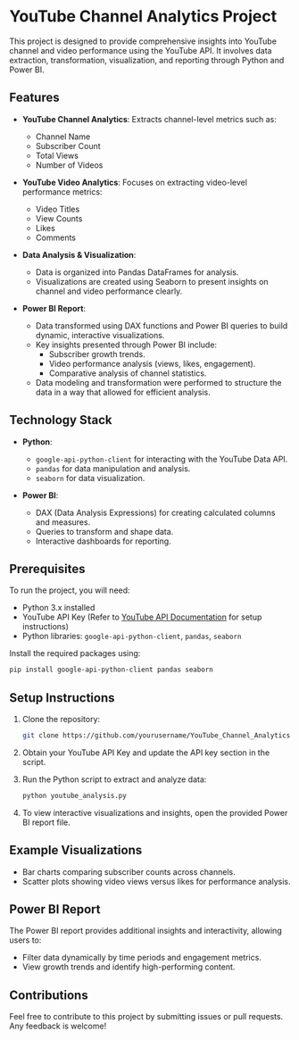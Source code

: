
# YouTube Channel Analytics Project

This project is designed to provide comprehensive insights into YouTube channel and video performance using the YouTube API. It involves data extraction, transformation, visualization, and reporting through Python and Power BI.

## Features

- **YouTube Channel Analytics**: Extracts channel-level metrics such as:
  - Channel Name
  - Subscriber Count
  - Total Views
  - Number of Videos
  
- **YouTube Video Analytics**: Focuses on extracting video-level performance metrics:
  - Video Titles
  - View Counts
  - Likes
  - Comments

- **Data Analysis & Visualization**:
  - Data is organized into Pandas DataFrames for analysis.
  - Visualizations are created using Seaborn to present insights on channel and video performance clearly.

- **Power BI Report**: 
  - Data transformed using DAX functions and Power BI queries to build dynamic, interactive visualizations.
  - Key insights presented through Power BI include:
    - Subscriber growth trends.
    - Video performance analysis (views, likes, engagement).
    - Comparative analysis of channel statistics.
  - Data modeling and transformation were performed to structure the data in a way that allowed for efficient analysis.

## Technology Stack

- **Python**:
  - `google-api-python-client` for interacting with the YouTube Data API.
  - `pandas` for data manipulation and analysis.
  - `seaborn` for data visualization.
  
- **Power BI**:
  - DAX (Data Analysis Expressions) for creating calculated columns and measures.
  - Queries to transform and shape data.
  - Interactive dashboards for reporting.

## Prerequisites

To run the project, you will need:

- Python 3.x installed
- YouTube API Key (Refer to [YouTube API Documentation](https://developers.google.com/youtube/v3) for setup instructions)
- Python libraries: `google-api-python-client`, `pandas`, `seaborn`

Install the required packages using:
```bash
pip install google-api-python-client pandas seaborn
```

## Setup Instructions

1. Clone the repository:
    ```bash
    git clone https://github.com/yourusername/YouTube_Channel_Analytics.git
    ```

2. Obtain your YouTube API Key and update the API key section in the script.

3. Run the Python script to extract and analyze data:
    ```bash
    python youtube_analysis.py
    ```

4. To view interactive visualizations and insights, open the provided Power BI report file.

## Example Visualizations

- Bar charts comparing subscriber counts across channels.
- Scatter plots showing video views versus likes for performance analysis.

## Power BI Report

The Power BI report provides additional insights and interactivity, allowing users to:
- Filter data dynamically by time periods and engagement metrics.
- View growth trends and identify high-performing content.

## Contributions

Feel free to contribute to this project by submitting issues or pull requests. Any feedback is welcome!

